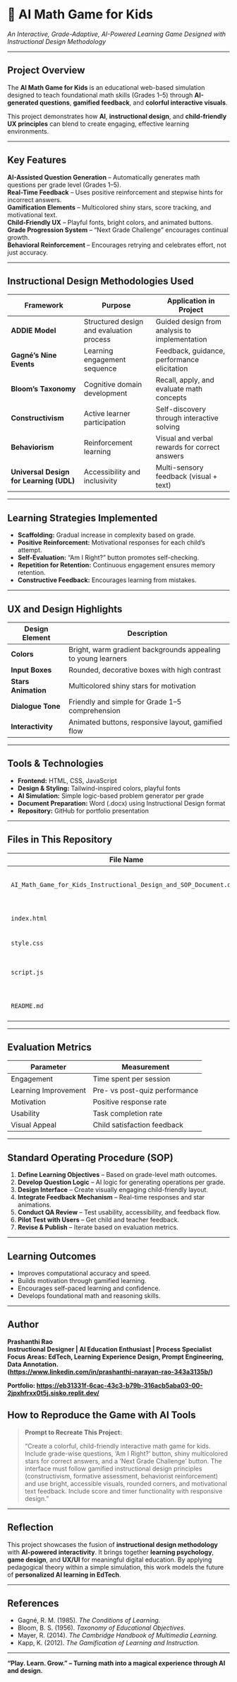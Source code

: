 # 🧮 AI Math Game for Kids  
*An Interactive, Grade-Adaptive, AI-Powered Learning Game Designed with Instructional Design Methodology*

---

## Project Overview

The **AI Math Game for Kids** is an educational web-based simulation designed to teach foundational math skills (Grades 1–5) through **AI-generated questions**, **gamified feedback**, and **colorful interactive visuals**.

This project demonstrates how **AI**, **instructional design**, and **child-friendly UX principles** can blend to create engaging, effective learning environments.

---

## Key Features

 **AI-Assisted Question Generation** – Automatically generates math questions per grade level (Grades 1–5).  
 **Real-Time Feedback** – Uses positive reinforcement and stepwise hints for incorrect answers.  
 **Gamification Elements** – Multicolored shiny stars, score tracking, and motivational text.  
 **Child-Friendly UX** – Playful fonts, bright colors, and animated buttons.  
 **Grade Progression System** – “Next Grade Challenge” encourages continual growth.  
 **Behavioral Reinforcement** – Encourages retrying and celebrates effort, not just accuracy.  

---

##  Instructional Design Methodologies Used

| **Framework** | **Purpose** | **Application in Project** |
|----------------|-------------|-----------------------------|
| **ADDIE Model** | Structured design and evaluation process | Guided design from analysis to implementation |
| **Gagné’s Nine Events** | Learning engagement sequence | Feedback, guidance, performance elicitation |
| **Bloom’s Taxonomy** | Cognitive domain development | Recall, apply, and evaluate math concepts |
| **Constructivism** | Active learner participation | Self-discovery through interactive solving |
| **Behaviorism** | Reinforcement learning | Visual and verbal rewards for correct answers |
| **Universal Design for Learning (UDL)** | Accessibility and inclusivity | Multi-sensory feedback (visual + text) |

---

##  Learning Strategies Implemented

- **Scaffolding:** Gradual increase in complexity based on grade.  
- **Positive Reinforcement:** Motivational responses for each child’s attempt.  
- **Self-Evaluation:** “Am I Right?” button promotes self-checking.  
- **Repetition for Retention:** Continuous engagement ensures memory retention.  
- **Constructive Feedback:** Encourages learning from mistakes.

---

##  UX and Design Highlights

| **Design Element** | **Description** |
|---------------------|----------------|
|  **Colors** | Bright, warm gradient backgrounds appealing to young learners |
| **Input Boxes** | Rounded, decorative boxes with high contrast |
|  **Stars Animation** | Multicolored shiny stars for motivation |
|  **Dialogue Tone** | Friendly and simple for Grade 1–5 comprehension |
|  **Interactivity** | Animated buttons, responsive layout, gamified flow |

---

##  Tools & Technologies

- **Frontend:** HTML, CSS, JavaScript  
- **Design & Styling:** Tailwind-inspired colors, playful fonts  
- **AI Simulation:** Simple logic-based problem generator per grade  
- **Document Preparation:** Word (.docx) using Instructional Design format  
- **Repository:** GitHub for portfolio presentation  

---

##  Files in This Repository

| **File Name** | **Description** |
|----------------|----------------|
| `AI_Math_Game_for_Kids_Instructional_Design_and_SOP_Document.docx` | Full Instructional Design report and SOP |
| `index.html` | Main interface of the math game |
| `style.css` | Styling for UI/UX design |
| `script.js` | Game logic, feedback, and grade adaptation |
| `README.md` | Project documentation (this file) |

---

##  Evaluation Metrics

| **Parameter** | **Measurement** |
|----------------|-----------------|
| Engagement | Time spent per session |
| Learning Improvement | Pre- vs post-quiz performance |
| Motivation | Positive response rate |
| Usability | Task completion rate |
| Visual Appeal | Child satisfaction feedback |

---

##  Standard Operating Procedure (SOP)

1. **Define Learning Objectives** – Based on grade-level math outcomes.  
2. **Develop Question Logic** – AI logic for generating operations per grade.  
3. **Design Interface** – Create visually engaging child-friendly layout.  
4. **Integrate Feedback Mechanism** – Real-time responses and star animations.  
5. **Conduct QA Review** – Test usability, accessibility, and feedback flow.  
6. **Pilot Test with Users** – Get child and teacher feedback.  
7. **Revise & Publish** – Iterate based on evaluation metrics.  

---

##  Learning Outcomes

- Improves computational accuracy and speed.  
- Builds motivation through gamified learning.  
- Encourages self-paced learning and confidence.  
- Develops foundational math and reasoning skills.

---

##  Author

**Prashanthi Rao**  
 **Instructional Designer | AI Education Enthusiast | Process Specialist**  
 **Focus Areas: EdTech, Learning Experience Design, Prompt Engineering, Data Annotation.**  
 **(https://www.linkedin.com/in/prashanthi-narayan-rao-343a3135b/)**
 
 **Portfolio: https://eb31331f-6cac-43c3-b79b-316acb5aba03-00-2jpxhfrxx0t5j.sisko.replit.dev/**


##  How to Reproduce the Game with AI Tools

> **Prompt to Recreate This Project:**
> 
> “Create a colorful, child-friendly interactive math game for kids. Include grade-wise questions, ‘Am I Right?’ button, shiny multicolored stars for correct answers, and a ‘Next Grade Challenge’ button. The interface must follow gamified instructional design principles (constructivism, formative assessment, behaviorist reinforcement) and use bright, accessible visuals, rounded corners, and motivational text feedback. Include score and timer functionality with responsive design.”

---

##  Reflection

This project showcases the fusion of **instructional design methodology** with **AI-powered interactivity**. It brings together **learning psychology**, **game design**, and **UX/UI** for meaningful digital education. By applying pedagogical theory within a simple simulation, this work models the future of **personalized AI learning in EdTech**.

---

##  References

- Gagné, R. M. (1985). *The Conditions of Learning.*  
- Bloom, B. S. (1956). *Taxonomy of Educational Objectives.*  
- Mayer, R. (2014). *The Cambridge Handbook of Multimedia Learning.*  
- Kapp, K. (2012). *The Gamification of Learning and Instruction.*  

---

 **“Play. Learn. Grow.” – Turning math into a magical experience through AI and design.**

